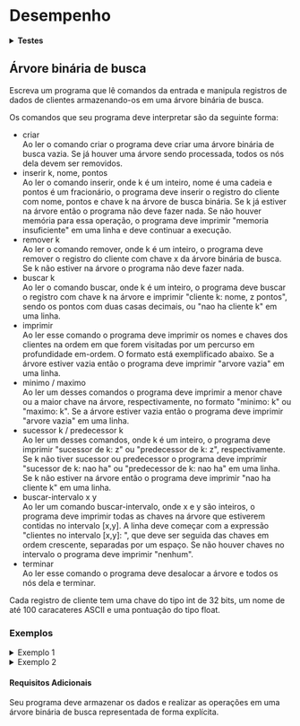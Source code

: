 # <b>Desempenho</b>

<details><summary><b>Testes</b></summary><p>

01:  saída correta.\
02:  violação de memória.\
03:  saída correta.\
04:  saída incorreta.\
05:  violação de memória.\
06:  violação de memória.\
07:  saída correta.\

Número de casos-de-teste: 7.\
Casos-de-teste bem sucedidos: 3.\
<b>Acerto: 43%</b>

</p></details>

## <b>Árvore binária de busca</b>

Escreva um programa que lê comandos da entrada e manipula registros de dados de clientes armazenando-os em uma árvore binária de busca.

Os comandos que seu programa deve interpretar são da seguinte forma:

- criar\
Ao ler o comando criar o programa deve criar uma árvore binária de busca vazia. Se já houver uma árvore sendo processada, todos os nós dela devem ser removidos.
- inserir k, nome, pontos\
Ao ler o comando inserir, onde k é um inteiro, nome é uma cadeia e pontos é um fracionário, o programa deve inserir o registro do cliente com nome, pontos e chave k na árvore de busca binária. Se k já estiver na árvore então o programa não deve fazer nada. Se não houver memória para essa operação, o programa deve imprimir "memoria insuficiente" em uma linha e deve continuar a execução.
- remover k\
Ao ler o comando remover, onde k é um inteiro, o programa deve remover o registro do cliente com chave x da árvore binária de busca. Se k não estiver na árvore o programa não deve fazer nada.
- buscar k\
Ao ler o comando buscar, onde k é um inteiro, o programa deve buscar o registro com chave k na árvore e imprimir "cliente k: nome, z pontos", sendo os pontos com duas casas decimais, ou "nao ha cliente k" em uma linha.
- imprimir\
Ao ler esse comando o programa deve imprimir os nomes e chaves dos clientes na ordem em que forem visitadas por um percurso em profundidade em-ordem. O formato está exemplificado abaixo. Se a árvore estiver vazia então o programa deve imprimir "arvore vazia" em uma linha.
- minimo / maximo\
Ao ler um desses comandos o programa deve imprimir a menor chave ou a maior chave na árvore, respectivamente, no formato "minimo: k" ou "maximo: k". Se a árvore estiver vazia então o programa deve imprimir "arvore vazia" em uma linha.
- sucessor k / predecessor k\
Ao ler um desses comandos, onde k é um inteiro, o programa deve imprimir "sucessor de k: z" ou "predecessor de k: z", respectivamente. Se k não tiver sucessor ou predecessor o programa deve imprimir "sucessor de k: nao ha" ou "predecessor de k: nao ha" em uma linha. Se k não estiver na árvore então o programa deve imprimir "nao ha cliente k" em uma linha.
- buscar-intervalo x y\
Ao ler um comando buscar-intervalo, onde x e y são inteiros, o programa deve imprimir todas as chaves na árvore que estiverem contidas no intervalo [x,y]. A linha deve começar com a expressão "clientes no intervalo [x,y]: ", que deve ser seguida das chaves em ordem crescente, separadas por um espaço. Se não houver chaves no intervalo o programa deve imprimir "nenhum".
- terminar\
Ao ler esse comando o programa deve desalocar a árvore e todos os nós dela e terminar.

Cada registro de cliente tem uma chave do tipo int de 32 bits, um nome de até 100 caracateres ASCII e uma pontuação do tipo float.

### <b>Exemplos</b>

<details><summary>Exemplo 1</summary><p>

- Entrada
```
criar
inserir 70, Joao, 3.14
inserir 30, Teresa, 6.28
inserir 10, Raimundo, 0.00
inserir 80, Maria, 13.13
inserir 90, Joaquim, 0.01
inserir 20, Lili, 9.99
inserir 40, J. Pinto Fernandes, 1.99
buscar 70
buscar 50
imprimir
terminar
```
- Saída
```
cliente 70: Joao, 3.14 pontos
nao ha cliente 50
clientes: Raimundo (10) Lili (20) Teresa (30) J. Pinto Fernandes (40) Joao (70) Maria (80) Joaquim (90)
```

</p></details>

<details><summary>Exemplo 2</summary><p>

- Entrada
```
criar
inserir 40, Juca, 5.00
inserir 10, Lia, 2.00
inserir 70, Pedro, 8.00
inserir 30, Paulo, 4.00
inserir 80, Dora, 9.00
inserir 0, Carlos, 1.00
inserir 20, Lea, 3.00
inserir 50, Rita, 6.00
inserir 60, Dito, 7.00
inserir 90, Fulano de Tal, 10.00
imprimir
buscar 50
buscar 25
buscar-intervalo 25 85
remover 40
remover 90
remover 70
imprimir
predecessor 10
predecessor 0
predecessor 15
minimo
maximo
terminar
```
- Saída
```
clientes: Carlos (0) Lia (10) Lea (20) Paulo (30) Juca (40) Rita (50) Dito (60) Pedro (70) Dora (80) Fulano de Tal (90) 
cliente 50: Rita, 6.00 pontos
nao ha cliente 25
clientes no intervalo [25,85]: 30 40 50 60 70 80 
clientes: Carlos (0) Lia (10) Lea (20) Paulo (30) Rita (50) Dito (60) Dora (80) 
predecessor de 10: 0
predecessor de 0: nao ha
nao ha cliente 15
minimo: 0
maximo: 80
```

</p></details>

#### <b>Requisitos Adicionais</b>

Seu programa deve armazenar os dados e realizar as operações em uma árvore binária de busca representada de forma explícita.